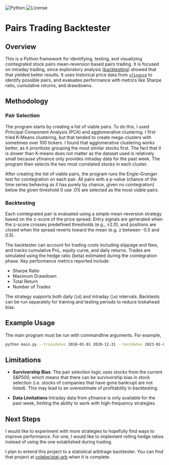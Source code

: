 ![Python](https://img.shields.io/badge/python-3.9+-blue.svg)
![License](https://img.shields.io/badge/license-MIT-green.svg)

# Pairs Trading Backtester

## Overview
This is a Python framework for identifying, testing, and visualizing cointegrated stock pairs mean-reversion based pairs trading. It is focused on intraday trading, since exploratory analysis ([backtesting](notebooks/backtesting.ipynb)) showed that that yielded better results. It uses historical price data from [`yfinance`](https://github.com/ranaroussi/yfinance) to identify possible pairs, and evaluates performance with metrics like Sharpe ratio, cumulative returns, and drawdowns.

## Methodology
### Pair Selection
The program starts by creating a list of viable pairs. To do this, I used Principal Component Analysis (PCA) and agglomerative clustering. I first tried K-Means clustering, but that tended to create mega-clusters with sometimes over 100 tickers. I found that agglomerative clustering works better, as it prioritizes grouping the most similar stocks first. The fact that it is slower than K-means does not matter as the dataset used is relatively small because yfinance only provides intraday data for the past week. The program then selects the two most correlated stocks in each cluster.

After creating the list of viable pairs, the program runs the Engle-Granger test for cointegration on each pair. All pairs with a p-value (chance of the time series behaving as it has purely by chance, given no cointegration) below the given threshold (I use .01) are selected as the most viable pairs.

### Backtesting

Each cointegrated pair is evaluated using a simple mean-reversion strategy based on the z-score of the price spread. Entry signals are generated when the z-score crosses predefined thresholds (e.g., ±2.0), and positions are closed when the spread reverts toward the mean (e.g. z between -0.5 and 0.5).

The backtester can account for trading costs including slippage and fees, and tracks cumulative PnL, equity curve, and daily returns. Trades are simulated using the hedge ratio (beta) estimated during the cointegration phase. Key performance metrics reported include:
- Sharpe Ratio
- Maximum Drawdown
- Total Return
- Number of Trades

The strategy supports both daily (`1d`) and intraday (`1m`) intervals. Backtests can be run separately for training and testing periods to reduce lookahead bias.


## Example Usage
The main program must be run with commandline arguments. For example, 

```bash
python main.py --traindates 2018-01-01 2020-12-31 --testdates 2023-01-01 2025-07-01 --traininterval 1d --testinterval 1d
```

## Limitations
- **Survivorship Bias**: The pair selection logic uses stocks from the current S&P500, which means that there can be survivorship bias in stock selection (i.e. stocks of companies that have gone bankrupt are not listed). This may lead to an overestimate of profitability in backtesting.

- **Data Limitations** Intraday data from yfinance is only available for the past week, limiting the ability to work with high-frequency strategies.

## Next Steps

I would like to experiment with more strategies to hopefully find ways to improve performance. For one, I would like to implement rolling hedge ratios instead of using the one established during trading.

I plan to extend this project to a statistical arbitrage backtester. You can find that project at [colebe/stat-arb](https://github.com/colebe/stat-arb) when it is complete.
